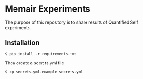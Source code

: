 # Memair Experiments

The purpose of this repository is to share results of Quantified Self experiments.

## Installation

`$ pip install -r requirements.txt`

Then create a secrets.yml file

`$ cp secrets.yml.example secrets.yml`
